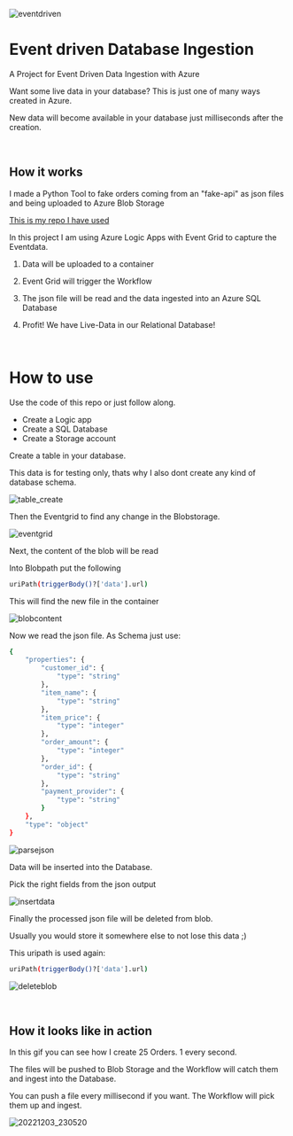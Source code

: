 ![eventdriven](https://user-images.githubusercontent.com/108484798/205466499-4493ab47-7a4c-4fd0-8f4e-f9a5d767360b.jpg)

# Event driven Database Ingestion
A Project for Event Driven Data Ingestion with Azure

Want some live data in your database? This is just one of many ways created in Azure.

New data will become available in your database just milliseconds after the creation.

</br>

## How it works

I made a Python Tool to fake orders coming from an "fake-api" as json files and being uploaded to Azure Blob Storage

[This is my repo I have used](https://github.com/PatrickDegner/FakeOrderDatabaseEntry)

In this project I am using Azure Logic Apps with Event Grid to capture the Eventdata.

1. Data will be uploaded to a container
2. Event Grid will trigger the Workflow
3. The json file will be read and the data ingested into an Azure SQL Database

4. Profit! We have Live-Data in our Relational Database!


</br>

# How to use

Use the code of this repo or just follow along.

- Create a Logic app
- Create a SQL Database
- Create a Storage account


Create a table in your database.

This data is for testing only, thats why I also dont create any kind of database schema.

![table_create](https://user-images.githubusercontent.com/108484798/205465405-ec6b6f23-62a3-481a-890e-48715cb1679b.png)

Then the Eventgrid to find any change in the Blobstorage.

![eventgrid](https://user-images.githubusercontent.com/108484798/205463746-84cd95ca-0a44-4487-87a6-dc2b06aff8ac.png)

Next, the content of the blob will be read

Into Blobpath put the following
```sh
uriPath(triggerBody()?['data'].url)
```
This will find the new file in the container

![blobcontent](https://user-images.githubusercontent.com/108484798/205463742-0f557672-d2b8-441c-9004-775fa4706b2f.png)

Now we read the json file.
As Schema just use:
```sh
{
    "properties": {
        "customer_id": {
            "type": "string"
        },
        "item_name": {
            "type": "string"
        },
        "item_price": {
            "type": "integer"
        },
        "order_amount": {
            "type": "integer"
        },
        "order_id": {
            "type": "string"
        },
        "payment_provider": {
            "type": "string"
        }
    },
    "type": "object"
}
```

![parsejson](https://user-images.githubusercontent.com/108484798/205463752-394aceea-da7d-4319-9b4c-99254073e95d.png)

Data will be inserted into the Database.

Pick the right fields from the json output

![insertdata](https://user-images.githubusercontent.com/108484798/205463749-7c661305-b231-475f-af3f-435fa47df1c9.png)

Finally the processed json file will be deleted from blob.

Usually you would store it somewhere else to not lose this data ;)

This uripath is used again:
```sh
uriPath(triggerBody()?['data'].url)
```

![deleteblob](https://user-images.githubusercontent.com/108484798/205463743-9386e477-1fc4-419c-9ab2-fcaeda9bbbe2.png)

</br>

## How it looks like in action

In this gif you can see how I create 25 Orders. 1 every second.

The files will be pushed to Blob Storage and the Workflow will catch them and ingest into the Database.

You can push a file every millisecond if you want. The Workflow will pick them up and ingest.



![20221203_230520](https://user-images.githubusercontent.com/108484798/205464659-60d8d4ab-996f-40c1-8b3b-ae49d61716ad.gif)

